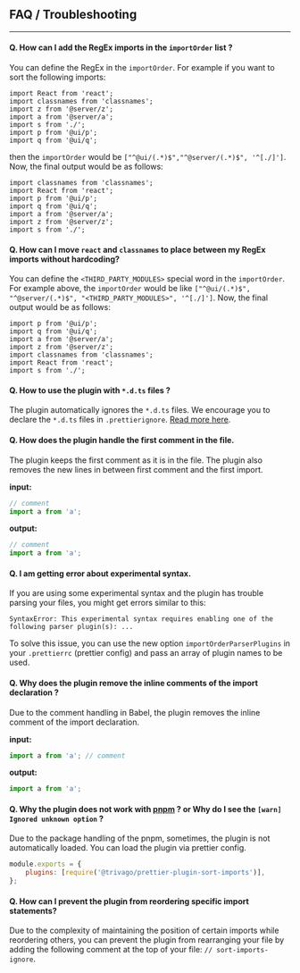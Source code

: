 ## FAQ / Troubleshooting

---

#### Q. How can I add the RegEx imports in the `importOrder` list ?

You can define the RegEx in the `importOrder`. For
example if you want to sort the following imports:

```ecmascript 6
import React from 'react';
import classnames from 'classnames';
import z from '@server/z';
import a from '@server/a';
import s from './';
import p from '@ui/p';
import q from '@ui/q';
```

then the `importOrder` would be `["^@ui/(.*)$","^@server/(.*)$", '^[./]']`.
Now, the final output would be as follows:

```ecmascript 6
import classnames from 'classnames';
import React from 'react';
import p from '@ui/p';
import q from '@ui/q';
import a from '@server/a';
import z from '@server/z';
import s from './';
```

#### Q. How can I move `react` and `classnames` to place between my RegEx imports without hardcoding?

You can define the `<THIRD_PARTY_MODULES>` special word in the `importOrder`. For example above, the `importOrder` would be like `["^@ui/(.*)$", "^@server/(.*)$", "<THIRD_PARTY_MODULES>", '^[./]']`.
Now, the final output would be as follows:

```ecmascript 6
import p from '@ui/p';
import q from '@ui/q';
import a from '@server/a';
import z from '@server/z';
import classnames from 'classnames';
import React from 'react';
import s from './';
```

#### Q. How to use the plugin with `*.d.ts` files ?

The plugin automatically ignores the `*.d.ts` files. We encourage you to declare the `*.d.ts` files in `.prettierignore`. [Read more here](https://prettier.io/docs/en/ignore.html#ignoring-files-prettierignore).

#### Q. How does the plugin handle the first comment in the file.

The plugin keeps the first comment as it is in the file. The plugin also removes the new lines in between first comment and the first import.

**input:**

```js
// comment
import a from 'a';
```

**output:**

```js
// comment
import a from 'a';
```

#### Q. I am getting error about experimental syntax.

If you are using some experimental syntax and the plugin has trouble parsing your files, you might get errors similar to this:

```shell script
SyntaxError: This experimental syntax requires enabling one of the following parser plugin(s): ...
```

To solve this issue, you can use the new option `importOrderParserPlugins` in your `.prettierrc` (prettier config) and pass
an array of plugin names to be used.

#### Q. Why does the plugin remove the inline comments of the import declaration ?

Due to the comment handling in Babel, the plugin removes the inline comment of the
import declaration.

**input:**

```js
import a from 'a'; // comment
```

**output:**

```js
import a from 'a';
```

#### Q. Why the plugin does not work with [pnpm](https://pnpm.io/) ? or Why do I see the `[warn] Ignored unknown option` ?

Due to the package handling of the pnpm, sometimes, the plugin is not automatically loaded. You can load the plugin
via prettier config.

```js
module.exports = {
    plugins: [require('@trivago/prettier-plugin-sort-imports')],
};
```

#### Q. How can I prevent the plugin from reordering specific import statements?

Due to the complexity of maintaining the position of certain imports while reordering others, you can prevent the plugin from rearranging your file by adding the following comment at the top of your file: `// sort-imports-ignore`.
